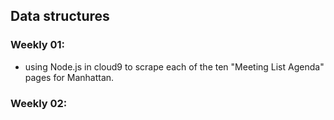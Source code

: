 ## Data structures

### Weekly 01:
- using Node.js in cloud9 to scrape each of the ten "Meeting List Agenda" pages for Manhattan.

### Weekly 02:
